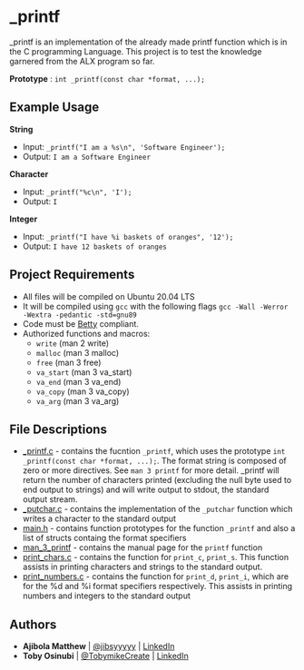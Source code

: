 # _printf

_printf is an implementation of the already made printf function which is in the C programming Language. This project is to test the knowledge garnered from the ALX program so far. 

**Prototype** : `int _printf(const char *format, ...);`

## Example Usage

**String**
- Input: `_printf("I am a %s\n", 'Software Engineer');`
- Output: `I am a Software Engineer`

**Character**
- Input: `_printf("%c\n", 'I');`
- Output: `I`

**Integer**
- Input: `_printf("I have %i baskets of oranges", '12');`
- Output: `I have 12 baskets of oranges`

## Project Requirements
- All files will be compiled on Ubuntu 20.04 LTS
- It will be compiled using `gcc` with the following flags `gcc -Wall -Werror -Wextra -pedantic -std=gnu89`
- Code must be [Betty](https://github.com/holbertonschool/Betty/wiki) compliant.
- Authorized functions and macros:
  - `write` (man 2 write)
  - `malloc` (man 3 malloc)
  - `free` (man 3 free)
  - `va_start` (man 3 va_start)
  - `va_end` (man 3 va_end)
  - `va_copy` (man 3 va_copy)
  - `va_arg` (man 3 va_arg)

## File Descriptions
- [_printf.c](./_printf.c) -  contains the fucntion `_printf`, which uses the prototype `int _printf(const char *format, ...);`. The format string is composed of zero or more directives. See `man 3 printf` for more detail. _printf will return the number of characters printed (excluding the null byte used to end output to strings) and will write output to stdout, the standard output stream.
- [_putchar.c](./_putchar.c) - contains the implementation of the `_putchar` function which writes a character to the standard output 
- [main.h](./main.h) - contains function prototypes for the function `_printf` and also a list of structs containg the format specifiers
- [man_3_printf](./man_3_printf) - contains the manual page for the `printf` function 
- [print_chars.c](./print_chars.c) - contains the function for `print_c`, `print_s`. This function assists in printing characters and strings to the standard output.
- [print_numbers.c](./print_numbers.c) - contains the function for `print_d`, `print_i`, which are for the %d and %i format specifiers respectively. This assists in printing numbers and integers to the standard output

## Authors
- **Ajibola Matthew** | [@jibsyyyyy](https://twitter.com/jibsyyyyy) |  [LinkedIn](https://linkedin.com/in/jibbycodes)
- **Toby Osinubi** | [@TobymikeCreate](https://twitter.com/TobymikeCreate) | [LinkedIn](https://linkedin.com/in/oluwatobiloba-osinubi-9978741b8) 
